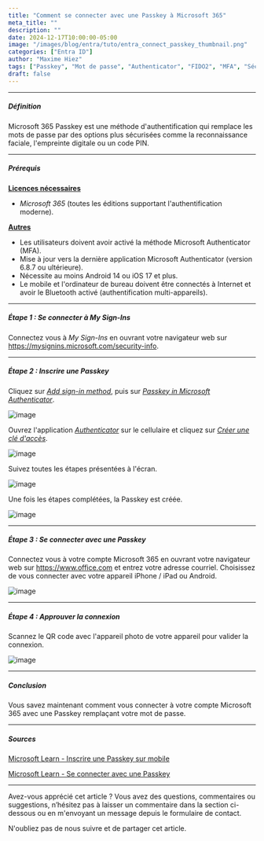 ```yaml
---
title: "Comment se connecter avec une Passkey à Microsoft 365"
meta_title: ""
description: ""
date: 2024-12-17T10:00:00-05:00
image: "/images/blog/entra/tuto/entra_connect_passkey_thumbnail.png"
categories: ["Entra ID"]
author: "Maxime Hiez"
tags: ["Passkey", "Mot de passe", "Authenticator", "FIDO2", "MFA", "Sécurité"]
draft: false
---
```

---

##### Définition
Microsoft 365 Passkey est une méthode d'authentification qui remplace les mots de passe par des options plus sécurisées comme la reconnaissance faciale, l'empreinte digitale ou un code PIN.

---

##### Prérequis
**<u>Licences nécessaires</u>**
- *Microsoft 365* (toutes les éditions supportant l'authentification moderne).

**<u>Autres</u>**
- Les utilisateurs doivent avoir activé la méthode Microsoft Authenticator (MFA).
- Mise à jour vers la dernière application Microsoft Authenticator (version 6.8.7 ou ultérieure).
- Nécessite au moins Android 14 ou iOS 17 et plus.
- Le mobile et l'ordinateur de bureau doivent être connectés à Internet et avoir le Bluetooth activé (authentification multi-appareils).

---


##### Étape 1 : Se connecter à My Sign-Ins
Connectez vous à *My Sign-Ins* en ouvrant votre navigateur web sur https://mysignins.microsoft.com/security-info.

---

##### Étape 2 : Inscrire une Passkey
Cliquez sur *<u>Add sign-in method</u>*, puis sur *<u>Passkey in Microsoft Authenticator</u>*.

![image](/images/blog/entra/tuto/entra_passkey_003.png)

Ouvrez l'application *<u>Authenticator</u>* sur le cellulaire et cliquez sur *<u>Créer une clé d'accès</u>*.

![image](/images/blog/entra/tuto/entra_passkey_004.png)

Suivez toutes les étapes présentées à l'écran.

![image](/images/blog/entra/tuto/entra_passkey_005.png)

Une fois les étapes complétées, la Passkey est créée.

![image](/images/blog/entra/tuto/entra_passkey_006.png)

---

##### Étape 3 : Se connecter avec une Passkey
Connectez vous à votre compte Microsoft 365 en ouvrant votre navigateur web sur https://www.office.com et entrez votre adresse courriel. Choisissez de vous connecter avec votre appareil iPhone / iPad ou Android.

![image](/images/blog/entra/tuto/entra_passkey_007.png)

---

##### Étape 4 : Approuver la connexion
Scannez le QR code avec l'appareil photo de votre appareil pour valider la connexion.

![image](/images/blog/entra/tuto/entra_passkey_008.png)

---

##### Conclusion
Vous savez maintenant comment vous connecter à votre compte Microsoft 365 avec une Passkey remplaçant votre mot de passe.

---

##### Sources
[Microsoft Learn - Inscrire une Passkey sur mobile](https://learn.microsoft.com/fr-ca/entra/identity/authentication/how-to-register-passkey-mobile?tabs=iOS)

[Microsoft Learn - Se connecter avec une Passkey](https://learn.microsoft.com/fr-ca/entra/identity/authentication/how-to-sign-in-passkey)

---


Avez-vous apprécié cet article ? Vous avez des questions, commentaires ou suggestions, n’hésitez pas à laisser un commentaire dans la section ci-dessous ou en m'envoyant un message depuis le formulaire de contact.

N'oubliez pas de nous suivre et de partager cet article.